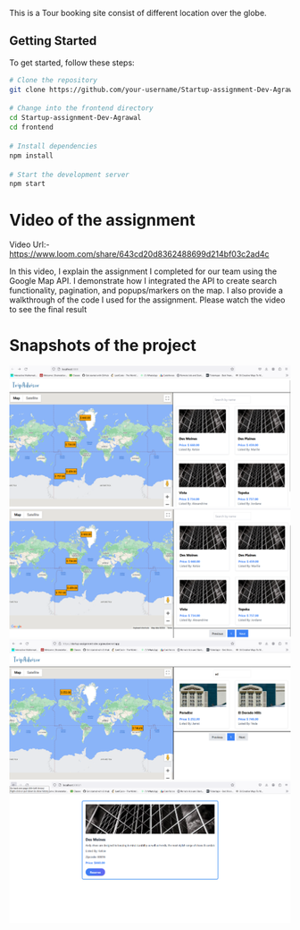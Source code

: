 
This is a Tour booking site consist of different location over the globe.

## Getting Started

To get started, follow these steps:

```bash
# Clone the repository
git clone https://github.com/your-username/Startup-assignment-Dev-Agrawal.git

# Change into the frontend directory
cd Startup-assignment-Dev-Agrawal
cd frontend

# Install dependencies
npm install

# Start the development server
npm start

```

# Video of the assignment

Video Url:- https://www.loom.com/share/643cd20d8362488699d214bf03c2ad4c

In this video, I explain the assignment I completed for our team using the Google Map API. I demonstrate how I integrated the API to create search functionality, pagination, and popups/markers on the map. I also provide a walkthrough of the code I used for the assignment. Please watch the video to see the final result 

# Snapshots of the project
<img src="frontend/src/images/image1.png">
<img src="frontend/src/images/image2.png">
<img src="frontend/src/images/image4.png">
<img src="frontend/src/images/image3.png">

